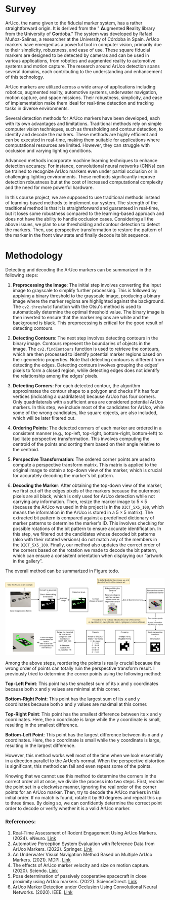 # Survey

ArUco, the name given to the fiducial marker system, has a rather straightforward origin. It is derived from the " **A**ugmented **R**eality library from the **U**niversity of **Co**rdoba." The system was developed by Rafael Muñoz-Salinas, a researcher at the University of Córdoba in Spain. ArUco markers have emerged as a powerful tool in computer vision, primarily due to their simplicity, robustness, and ease of use. These square fiducial markers are designed to be detected by cameras and can be used in various applications, from robotics and augmented reality to automotive systems and motion capture. The research around ArUco detection spans several domains, each contributing to the understanding and enhancement of this technology.

ArUco markers are utilized across a wide array of applications including robotics, augmented reality, automotive systems, underwater navigation, motion capture, and space missions. Their robustness, simplicity, and ease of implementation make them ideal for real-time detection and tracking tasks in diverse environments.

Several detection methods for ArUco markers have been developed, each with its own advantages and limitations. Traditional methods rely on simple computer vision techniques, such as thresholding and contour detection, to identify and decode the markers. These methods are highly efficient and can be executed in real-time, making them suitable for applications where computational resources are limited. However, they can struggle with occlusion and varying lighting conditions.

Advanced methods incorporate machine learning techniques to enhance detection accuracy. For instance, convolutional neural networks (CNNs) can be trained to recognize ArUco markers even under partial occlusion or in challenging lighting environments. These methods significantly improve detection robustness but at the cost of increased computational complexity and the need for more powerful hardware.

In this course project, we are supposed to use traditional methods instead of learning-based methods to implement our system. The strength of the traditional method is that it is straightforward and guaranteed in real-time, but it loses some robustness compared to the learning-based approach and does not have the ability to handle occlusion cases. Considering all the above issues, we plan to use thresholding and contour detection to detect the markers. Then, use perspective transformation to restore the pattern of the marker in the front view state and finally decode its bit sequence.

# Methodology

Detecting and decoding the ArUco markers can be summarized in the following steps:

1. **Preprocessing the Image**:
   The initial step involves converting the input image to grayscale to simplify further processing. This is followed by applying a binary threshold to the grayscale image, producing a binary image where the marker regions are highlighted against the background. The `cv2.threshold` function with the Otsu's method is used to automatically determine the optimal threshold value. The binary image is then inverted to ensure that the marker regions are white and the background is black. This preprocessing is critical for the good result of detecting contours.

2. **Detecting Contours**:
   The next step involves detecting contours in the binary image. Contours represent the boundaries of objects in the image. The `cv2.findContours` function is used to retrieve the contours, which are then processed to identify potential marker regions based on their geometric properties. Note that detecting contours is different from detecting the edges. Detecting contours involves grouping the edges’ pixels to form a closed region, while detecting edges does not identify the relationship among the edges’ pixels.

3. **Detecting Corners**:
   For each detected contour, the algorithm approximates the contour shape to a polygon and checks if it has four vertices (indicating a quadrilateral) because ArUco has four corners. Only quadrilaterals with a sufficient area are considered potential ArUco markers. In this step, we include most of the candidates for ArUco, while some of the wrong candidates, like square objects, are also included, which will be later filtered out.

4. **Ordering Points**:
   The detected corners of each marker are ordered in a consistent manner (e.g., top-left, top-right, bottom-right, bottom-left) to facilitate perspective transformation. This involves computing the centroid of the points and sorting them based on their angle relative to the centroid.

5. **Perspective Transformation**:
   The ordered corner points are used to compute a perspective transform matrix. This matrix is applied to the original image to obtain a top-down view of the marker, which is crucial for accurately decoding the marker's bit pattern.

6. **Decoding the Marker**:
   After obtaining the top-down view of the marker, we first cut off the edges pixels of the markers because the outermost pixels are all black, which is only used for ArUco detection while not carrying any information. Then, resize the marker image to $5\times 5$ (because the ArUco we used in this project is in the `DICT_5X5_100`, which means the information in the ArUco is stored in a $5\times 5$ matrix). The extracted bit pattern is compared against a predefined dictionary of marker patterns to determine the marker's ID. This involves checking for possible rotations of the bit pattern to ensure accurate identification. In this step, we filtered out the candidates whose decoded bit patterns (also with their rotated versions) do not match any of the members in the  `DICT_5X5_100`. Finally, our method also updates the correct order of the corners based on the rotation we made to decode the bit pattern, which can ensure a consistent orientation when displaying our “artwork in the gallery”.

The overall method can be summarized in Figure todo.

![aruco](./assets/aruco.jpg)

Among the above steps, reordering the points is really crucial because the wrong order of points can totally ruin the perspective transform result. I previously tried to determine the corner points using the following method:

**Top-Left Point**: This point has the smallest sum of its x and y coordinates because both x and y values are minimal at this corner.

**Bottom-Right Point**: This point has the largest sum of its x and y coordinates because both x and y values are maximal at this corner.

**Top-Right Point**: This point has the smallest difference between its x and y coordinates. Here, the x coordinate is large while the y coordinate is small, resulting in the smallest difference.

**Bottom-Left Point**: This point has the largest difference between its x and y coordinates. Here, the x coordinate is small while the y coordinate is large, resulting in the largest difference.

However, this method works well most of the time when we look essentially in a direction parallel to the ArUco’s normal. When the perspective distortion is significant, this method can fail and even repeat some of the points.

Knowing that we cannot use this method to determine the corners in the correct order all at once, we divide the process into two steps. First, reorder the point set in a clockwise manner, ignoring the real order of the corner points for an ArUco marker. Then, try to decode the ArUco markers in this initial order. If no match is found, rotate it by 90 degrees and repeat this up to three times. By doing so, we can confidently determine the correct point order to decode or verify whether it is a valid ArUco marker.



### References:

1. Real-Time Assessment of Rodent Engagement Using ArUco Markers. (2024). eNeuro. [Link](https://www.eneuro.org/content/11/3/ENEURO.0500-23.2024)
2. Automotive Perception System Evaluation with Reference Data from ArUco Markers. (2022). Springer. [Link](https://link.springer.com/article/10.1007/s11265-021-01734-3)
3. An Underwater Visual Navigation Method Based on Multiple ArUco Markers. (2021). MDPI. [Link](https://www.mdpi.com/2077-1312/9/12/1432)
4. The effects of ArUco marker velocity and size on motion capture. (2020). Sciendo. [Link](https://sciendo.com/article/10.37705/TechTrans/e2020036)
5. Pose determination of passively cooperative spacecraft in close proximity using ArUco markers. (2022). ScienceDirect. [Link](https://www.sciencedirect.com/science/article/abs/pii/S0094576522004283)
6. ArUco Marker Detection under Occlusion Using Convolutional Neural Networks. (2020). IEEE. [Link](https://ieeexplore.ieee.org/document/9230250/)

